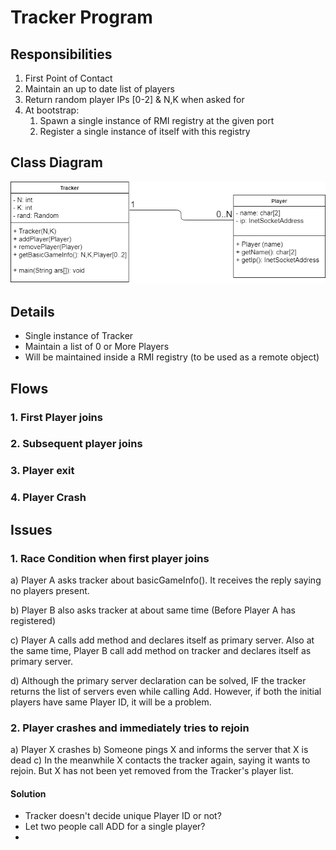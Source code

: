 
# Tracker Program

## Responsibilities
1. First Point of Contact
2. Maintain an up to date list of players
3. Return random player IPs [0-2] & N,K when asked for
4. At bootstrap:
	1. Spawn a single instance of RMI registry at the given port
	2. Register a single instance of itself with this registry 

## Class Diagram
![TrackerClassDiagram](images/TrackerClassDiagram.png "TrackerClassDiagram")

## Details
- Single instance of Tracker 
- Maintain a list of 0 or More Players
- Will be maintained inside a RMI registry (to be used as a remote object)

## Flows
### 1. First Player joins
### 2. Subsequent player joins
### 3. Player exit
### 4. Player Crash

## Issues
### 1. Race Condition when first player joins

a) Player A asks tracker about basicGameInfo(). It receives the reply saying no players present.

b) Player B also asks tracker at about same time (Before Player A has registered)

c) Player A calls add method and declares itself as primary server. Also at the same time, Player B call add method on tracker and declares itself as primary server.

d) Although the primary server declaration can be solved, IF the tracker returns the list of servers even while calling Add. However, if both the initial players have same Player ID, it will be a problem.

### 2. Player crashes and immediately tries to rejoin
a) Player X crashes
b) Someone pings X and informs the server that X is dead
c) In the meanwhile X contacts the tracker again, saying it wants to rejoin. But X has not been yet removed from the Tracker's player list. 
#### Solution
- Tracker doesn't decide unique Player ID or not?
- Let two people call ADD for a single player? 
- 
